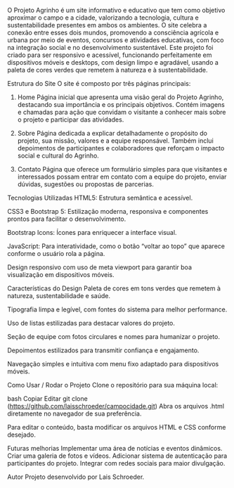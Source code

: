 O Projeto Agrinho é um site informativo e educativo que tem como objetivo aproximar o campo e a cidade, valorizando a tecnologia, cultura e sustentabilidade presentes em ambos os ambientes. O site celebra a conexão entre esses dois mundos, promovendo a consciência agrícola e urbana por meio de eventos, concursos e atividades educativas, com foco na integração social e no desenvolvimento sustentável.
Este projeto foi criado para ser responsivo e acessível, funcionando perfeitamente em dispositivos móveis e desktops, com design limpo e agradável, usando a paleta de cores verdes que remetem à natureza e à sustentabilidade.

Estrutura do Site
O site é composto por três páginas principais:

1. Home
Página inicial que apresenta uma visão geral do Projeto Agrinho, destacando sua importância e os principais objetivos. Contém imagens e chamadas para ação que convidam o visitante a conhecer mais sobre o projeto e participar das atividades.

2. Sobre
Página dedicada a explicar detalhadamente o propósito do projeto, sua missão, valores e a equipe responsável. Também inclui depoimentos de participantes e colaboradores que reforçam o impacto social e cultural do Agrinho.

3. Contato
Página que oferece um formulário simples para que visitantes e interessados possam entrar em contato com a equipe do projeto, enviar dúvidas, sugestões ou propostas de parcerias.

Tecnologias Utilizadas
HTML5: Estrutura semântica e acessível.

CSS3 e Bootstrap 5: Estilização moderna, responsiva e componentes prontos para facilitar o desenvolvimento.

Bootstrap Icons: Ícones para enriquecer a interface visual.

JavaScript: Para interatividade, como o botão “voltar ao topo” que aparece conforme o usuário rola a página.

Design responsivo com uso de meta viewport para garantir boa visualização em dispositivos móveis.

Características do Design
Paleta de cores em tons verdes que remetem à natureza, sustentabilidade e saúde.

Tipografia limpa e legível, com fontes do sistema para melhor performance.

Uso de listas estilizadas para destacar valores do projeto.

Seção de equipe com fotos circulares e nomes para humanizar o projeto.

Depoimentos estilizados para transmitir confiança e engajamento.

Navegação simples e intuitiva com menu fixo adaptado para dispositivos móveis.

Como Usar / Rodar o Projeto
Clone o repositório para sua máquina local:

bash
Copiar
Editar
git clone (https://github.com/laisschroeder/campocidade.git)
Abra os arquivos .html diretamente no navegador de sua preferência.

Para editar o conteúdo, basta modificar os arquivos HTML e CSS conforme desejado.

 Futuras melhorias
Implementar uma área de notícias e eventos dinâmicos.
Criar uma galeria de fotos e vídeos.
Adicionar sistema de autenticação para participantes do projeto.
Integrar com redes sociais para maior divulgação.


Autor
Projeto desenvolvido por Lais Schroeder.

